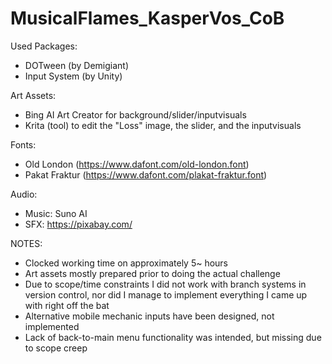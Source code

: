 # MusicalFlames_KasperVos_CoB
 
Used Packages:
- DOTween (by Demigiant)
- Input System (by Unity)

Art Assets:
- Bing AI Art Creator for background/slider/inputvisuals
- Krita (tool) to edit the "Loss" image, the slider, and the inputvisuals

Fonts:
- Old London (https://www.dafont.com/old-london.font)
- Pakat Fraktur (https://www.dafont.com/plakat-fraktur.font)

Audio:
- Music: Suno AI
- SFX: https://pixabay.com/

NOTES:
- Clocked working time on approximately 5~ hours
- Art assets mostly prepared prior to doing the actual challenge
- Due to scope/time constraints I did not work with branch systems in version control, nor did I manage to implement everything I came up with right off the bat
- Alternative mobile mechanic inputs have been designed, not implemented
- Lack of back-to-main menu functionality was intended, but missing due to scope creep
